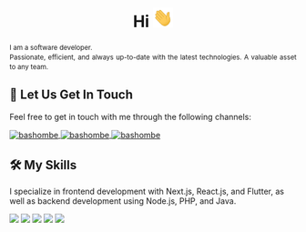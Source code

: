 <div align="center">
<h1 align="center">Hi <img width="35" src="https://github.com/1999AZZAR/1999AZZAR/blob/main/resources/img/waving.gif"> </h1>
  <p align="justify">
  <small>
    I am a software developer. <br/>
    Passionate, efficient, and always up-to-date with the latest technologies. A valuable asset to any team.
   </small>
</p>
</div>

<div>
    <h2 align="left">🤙 Let Us Get In Touch</h2>
    <p>
      Feel free to get in touch with me through the following channels:
    </p>
    <p align="left">
      <a href="mailto:ntavigwabashombe@gmail.com" target="_blank" rel="noopener noreferrer">
        <img align="center" src="https://img.shields.io/badge/gmail-EA4335.svg?style=for-the-badge&logo=gmail&logoColor=white" alt="bashombe" height="30"/>
      </a>    <a href="https://twitter.com/ntavigwa" target="_blank" rel="noopener noreferrer">
        <img align="center" src="https://ik.imagekit.io/ntavigwa/icons/twitter_rA-qG_QIF.svg?ik-sdk-version=javascript-1.4.3&updatedAt=1664726046532" alt="bashombe" height="30"/>
      </a>  <a href="https://www.linkedin.com/in/ntavigwa-bashombe/" target="_blank" rel="noopener noreferrer">
        <img align="center" src="https://ik.imagekit.io/ntavigwa/icons/linkedin_UQLSbTWD7.svg?ik-sdk-version=javascript-1.4.3&updatedAt=1664726040292" alt="bashombe" height="30"/>
      </a>
    </p>
</div>


## 🛠️ My Skills

I specialize in frontend development with Next.js, React.js, and Flutter, as well as backend development using Node.js, PHP, and Java.
<p>
<img width="30px" src="https://ik.imagekit.io/ntavigwa/icons/typescript_q7l5a4DnA.svg?ik-sdk-version=javascript-1.4.3&updatedAt=1664726044372" />    
<img width="30px" src="https://ik.imagekit.io/ntavigwa/icons/nodejs_Tcmund0tR2.svg?updatedAt=1664726041004" /> 
<img width="30px" src="https://ik.imagekit.io/ntavigwa/icons/react_mD2adIumst.svg?updatedAt=1664726042398" /> 
<img width="30px" src="https://ik.imagekit.io/ntavigwa/icons/nextjs_VEQUm0fXgb.svg?ik-sdk-version=javascript-1.4.3&updatedAt=1664726040674" />  
<img width="30px" src="https://ik.imagekit.io/ntavigwa/icons/java__WIt7Ze3v.svg?updatedAt=1664726038463" />  
</p>

